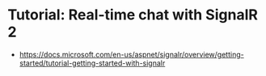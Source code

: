 
# Tutorial: Real-time chat with SignalR 2

* https://docs.microsoft.com/en-us/aspnet/signalr/overview/getting-started/tutorial-getting-started-with-signalr